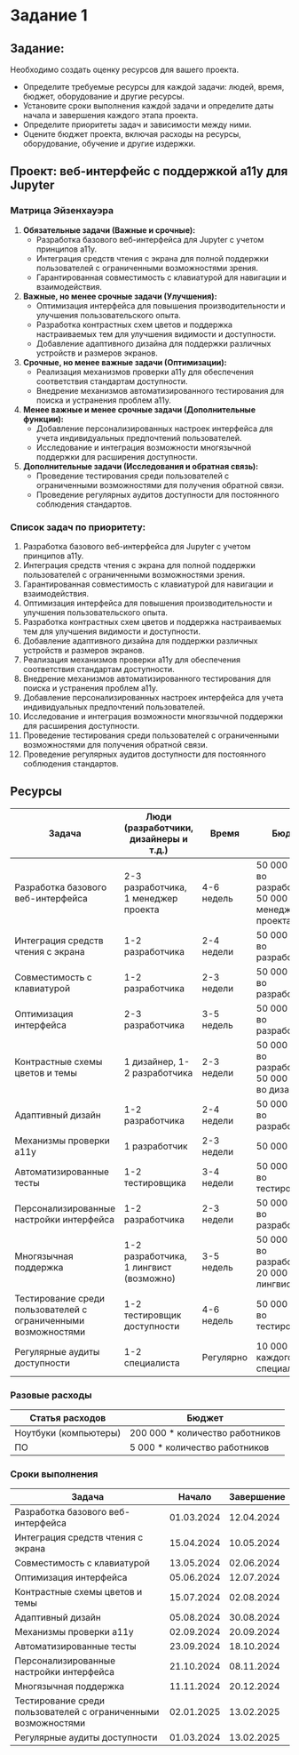 # Задание 1

## Задание:

Необходимо создать оценку ресурсов для вашего проекта.

- Определите требуемые ресурсы для каждой задачи: людей, время, бюджет, оборудование и другие ресурсы.
- Установите сроки выполнения каждой задачи и определите даты начала и завершения каждого этапа проекта.
- Определите приоритеты задач и зависимости между ними.
- Оцените бюджет проекта, включая расходы на ресурсы, оборудование, обучение и другие издержки.

## Проект:  веб-интерфейс с поддержкой a11y для Jupyter

### **Матрица Эйзенхауэра**

1. **Обязательные задачи (Важные и срочные):**
    - Разработка базового веб-интерфейса для Jupyter с учетом принципов a11y.
    - Интеграция средств чтения с экрана для полной поддержки пользователей с ограниченными возможностями зрения.
    - Гарантированная совместимость с клавиатурой для навигации и взаимодействия.
2. **Важные, но менее срочные задачи (Улучшения):**
    - Оптимизация интерфейса для повышения производительности и улучшения пользовательского опыта.
    - Разработка контрастных схем цветов и поддержка настраиваемых тем для улучшения видимости и доступности.
    - Добавление адаптивного дизайна для поддержки различных устройств и размеров экранов.
3. **Срочные, но менее важные задачи (Оптимизации):**
    - Реализация механизмов проверки a11y для обеспечения соответствия стандартам доступности.
    - Внедрение механизмов автоматизированного тестирования для поиска и устранения проблем a11y.
4. **Менее важные и менее срочные задачи (Дополнительные функции):**
    - Добавление персонализированных настроек интерфейса для учета индивидуальных предпочтений пользователей.
    - Исследование и интеграция возможности многязычной поддержки для расширения доступности.
5. **Дополнительные задачи (Исследования и обратная связь):**
    - Проведение тестирования среди пользователей с ограниченными возможностями для получения обратной связи.
    - Проведение регулярных аудитов доступности для постоянного соблюдения стандартов.

### Список задач по приоритету:

1. Разработка базового веб-интерфейса для Jupyter с учетом принципов a11y.
2. Интеграция средств чтения с экрана для полной поддержки пользователей с ограниченными возможностями зрения.
3. Гарантированная совместимость с клавиатурой для навигации и взаимодействия.
4. Оптимизация интерфейса для повышения производительности и улучшения пользовательского опыта.
5. Разработка контрастных схем цветов и поддержка настраиваемых тем для улучшения видимости и доступности.
6. Добавление адаптивного дизайна для поддержки различных устройств и размеров экранов.
7. Реализация механизмов проверки a11y для обеспечения соответствия стандартам доступности.
8. Внедрение механизмов автоматизированного тестирования для поиска и устранения проблем a11y.
9. Добавление персонализированных настроек интерфейса для учета индивидуальных предпочтений пользователей.
10. Исследование и интеграция возможности многязычной поддержки для расширения доступности.
11. Проведение тестирования среди пользователей с ограниченными возможностями для получения обратной связи.
12. Проведение регулярных аудитов доступности для постоянного соблюдения стандартов.

## Ресурсы

| Задача | Люди (разработчики, дизайнеры и т.д.) | Время | Бюджет | Оборудование |
| --- | --- | --- | --- | --- |
| Разработка базового веб-интерфейса | 2-3 разработчика, 1 менеджер проекта | 4-6 недель | 50 000 * кол-во разработчиков, 50 000 для менеджера проекта | Ноутбук, ПО |
| Интеграция средств чтения с экрана | 1-2 разработчика | 2-4 недели | 50 000 * кол-во разработчиков | Ноутбук, ПО |
| Совместимость с клавиатурой | 1-2 разработчика | 2-3 недели | 50 000 * кол-во разработчиков | Ноутбук, ПО |
| Оптимизация интерфейса | 2-3 разработчика | 3-5 недель | 50 000 * кол-во разработчиков | Ноутбук, ПО |
| Контрастные схемы цветов и темы | 1 дизайнер, 1-2 разработчика | 2-3 недели | 50 000 * кол-во разработчиков, 50 000 * кол-во дизайнеров | Ноутбук, ПО |
| Адаптивный дизайн | 1-2 разработчика | 2-4 недели | 50 000 * кол-во разработчиков | Ноутбук, ПО |
| Механизмы проверки a11y | 1 разработчик | 2-3 недели | 50 000 | Ноутбук, ПО |
| Автоматизированные тесты | 1-2 тестировщика | 3-4 недели | 50 000 * кол-во тестировщиков | Ноутбук, ПО |
| Персонализированные настройки интерфейса | 1-2 разработчика | 2-3 недели | 50 000 * кол-во разработчиков | Ноутбук, ПО |
| Многязычная поддержка | 1-2 разработчика, 1 лингвист (возможно) | 3-5 недель | 50 000 * кол-во разработчиков, 20 000 для лингвиста | Ноутбук, ПО |
| Тестирование среди пользователей с ограниченными возможностями | 1-2 тестировщик доступности | 4-6 недель | 50 000 * кол-во тестировшиков | Ноутбук, ПО |
| Регулярные аудиты доступности | 1-2 специалиста | Регулярно | 10 000 для каждого специалиста | Ноутбук, ПО |

### Разовые расходы

| Статья расходов | Бюджет |
| --- | --- |
| Ноутбуки (компьютеры) | 200 000 * количество работников |
| ПО | 5 000 * количество работников |

### Сроки выполнения

| Задача | Начало | Завершение |
| --- | --- | --- |
| Разработка базового веб-интерфейса | 01.03.2024 | 12.04.2024 |
| Интеграция средств чтения с экрана | 15.04.2024 | 10.05.2024 |
| Совместимость с клавиатурой | 13.05.2024 | 02.06.2024 |
| Оптимизация интерфейса | 05.06.2024 | 12.07.2024 |
| Контрастные схемы цветов и темы | 15.07.2024 | 02.08.2024 |
| Адаптивный дизайн | 05.08.2024 | 30.08.2024 |
| Механизмы проверки a11y | 02.09.2024 | 20.09.2024 |
| Автоматизированные тесты | 23.09.2024 | 18.10.2024 |
| Персонализированные настройки интерфейса | 21.10.2024 | 08.11.2024 |
| Многязычная поддержка | 11.11.2024 | 20.12.2024 |
| Тестирование среди пользователей с ограниченными возможностями | 02.01.2025 | 13.02.2025 |
| Регулярные аудиты доступности | 01.03.2024 | 13.02.2025 |
